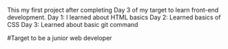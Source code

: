 This my first project after completing Day 3 of my target to learn front-end development.
Day 1: I learned about HTML basics
Day 2: Learned basics of CSS
Day 3: Learned about basic git command

#Target to be a junior web developer